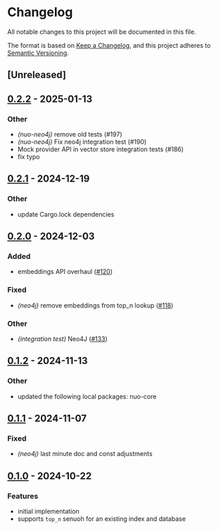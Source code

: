 # Changelog

All notable changes to this project will be documented in this file.

The format is based on [Keep a Changelog](https://keepachangelog.com/en/1.0.0/),
and this project adheres to [Semantic Versioning](https://semver.org/spec/v2.0.0.html).

## [Unreleased]

## [0.2.2](https://github.com/norriswilliam41/nuo/compare/nuo-neo4j-v0.2.1...nuo-neo4j-v0.2.2) - 2025-01-13

### Other

- *(nuo-neo4j)* remove old tests (#197)
- *(nuo-neo4j)* Fix neo4j integration test (#190)
- Mock provider API in vector store integration tests (#186)
- fix typo

## [0.2.1](https://github.com/norriswilliam41/nuo/compare/nuo-neo4j-v0.2.0...nuo-neo4j-v0.2.1) - 2024-12-19

### Other

- update Cargo.lock dependencies

## [0.2.0](https://github.com/norriswilliam41/nuo/compare/nuo-neo4j-v0.1.2...nuo-neo4j-v0.2.0) - 2024-12-03

### Added

- embeddings API overhaul ([#120](https://github.com/norriswilliam41/nuo/pull/120))

### Fixed

- *(neo4j)* remove embeddings from top_n lookup ([#118](https://github.com/norriswilliam41/nuo/pull/118))

### Other

- *(integration test)* Neo4J ([#133](https://github.com/norriswilliam41/nuo/pull/133))

## [0.1.2](https://github.com/norriswilliam41/nuo/compare/nuo-neo4j-v0.1.1...nuo-neo4j-v0.1.2) - 2024-11-13

### Other

- updated the following local packages: nuo-core

## [0.1.1](https://github.com/norriswilliam41/nuo/compare/nuo-neo4j-v0.1.0...nuo-neo4j-v0.1.1) - 2024-11-07

### Fixed

- *(neo4j)* last minute doc and const adjustments

## [0.1.0](https://github.com/norriswilliam41/nuo/compare/nuo-mongodb-v0.0.7...nuo-mongodb-v0.1.0) - 2024-10-22

### Features

- initial implementation
- supports `top_n` senuoh for an existing index and database
